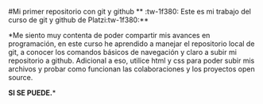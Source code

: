 #Mi primer repositorio con git y github
**
:tw-1f380: Este es mi trabajo del curso de git y github de Platzi:tw-1f380:**

*Me siento muy contenta de poder compartir mis avances en programación, en este curso he aprendido  a manejar el repositorio local de git, a conocer los comandos básicos de navegación y claro a subir mi repositorio a github. Adicional a eso, utilice html y css para poder subir mis archivos y probar como funcionan las colaboraciones y los proyectos open source.

**SI SE PUEDE.***